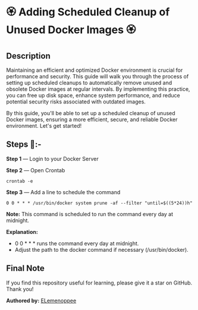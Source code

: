 # 🏵 Adding Scheduled Cleanup of Unused Docker Images 🏵

## Description

Maintaining an efficient and optimized Docker environment is crucial for performance and security. This guide will walk you through the process of setting up scheduled cleanups to automatically remove unused and obsolete Docker images at regular intervals. By implementing this practice, you can free up disk space, enhance system performance, and reduce potential security risks associated with outdated images.

By this guide, you'll be able to set up a scheduled cleanup of unused Docker images, ensuring a more efficient, secure, and reliable Docker environment. Let's get started!

## Steps 🧷:-

**Step 1** — Login to your Docker Server

**Step 2** — Open Crontab

```
crontab -e
```

**Step 3** — Add a line to schedule the command

```
0 0 * * * /usr/bin/docker system prune -af --filter "until=$((5*24))h"
```

**Note:** This command is scheduled to run the command every day at midnight.

**Explanation:**

* 0 0 * * * runs the command every day at midnight.
* Adjust the path to the docker command if necessary (/usr/bin/docker).

## Final Note

If you find this repository useful for learning, please give it a star on GitHub. Thank you!

**Authored by:** [ELemenoppee](https://github.com/ELemenoppee)
